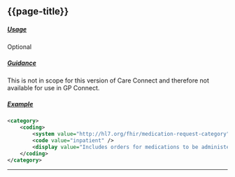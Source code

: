 ## {{page-title}}

<h5><ins>Usage</ins></h5>

<span class="mro-circle optional" title="optional"></span> Optional


<h5><ins>Guidance</ins></h5>

This is not in scope for this version of Care Connect and therefore not available for use in GP Connect.

<h5><ins>Example</ins></h5>

```xml
<category>
    <coding>
        <system value="http://hl7.org/fhir/medication-request-category" />
        <code value="inpatient" />
        <display value="Includes orders for medications to be administered or consumed in an inpatient or acute care setting" />
    </coding>
</category>
```

---